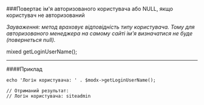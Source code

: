 ###Повертає ім'я авторизованого користувача або NULL, якщо користувач не авторизований

*Зауваження: метод враховує відповідність типу користувача. Тому для авторизованого менеджера на самому сайті ім'я визначатися не буде (повернеться null).*

mixed getLoginUserName();

***

####Приклад

	echo 'Логін користувача: ' . $modx->getLoginUserName(); 
	
	// Отриманий результат: 
	// Логін користувача: siteadmin
